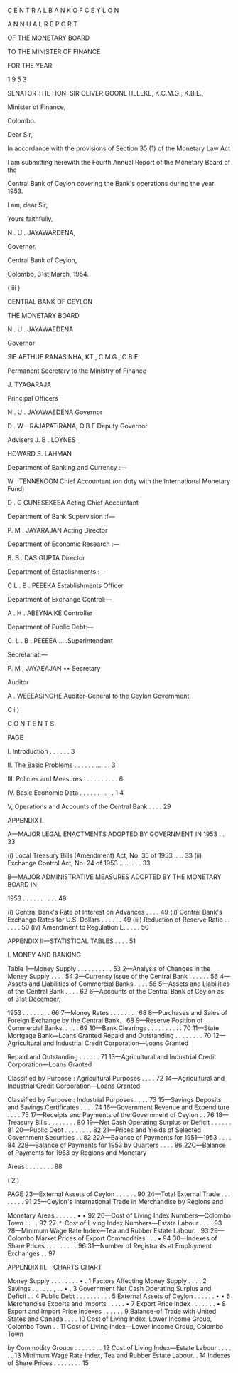 C E N T R A L B A N K O F C E Y L O N

A N N U A L R E P O R T

OF THE MONETARY BOARD

TO THE MINISTER OF FINANCE

FOR THE YEAR

1 9 5 3

SENATOR THE HON. SIR OLIVER GOONETILLEKE, K.C.M.G., K.B.E.,

Minister of Finance,

Colombo.

Dear Sir,

In accordance with the provisions of Section 35 (1) of the Monetary Law Act

I am submitting herewith the Fourth Annual Report of the Monetary Board of the

Central Bank of Ceylon covering the Bank's operations during the year 1953.

I am, dear Sir,

Yours faithfully,

N . U . JAYAWARDENA,

Governor.

Central Bank of Ceylon,

Colombo, 31st March, 1954.

( iii )

CENTRAL BANK OF CEYLON

THE MONETARY BOARD

N . U . JAYAWAEDENA

Governor

SlE AETHUE RANASINHA, KT., C.M.G., C.B.E.

Permanent Secretary to the Ministry of Finance

J. TYAGARAJA

Principal Officers

N . U . JAYAWAEDENA Governor

D . W - RAJAPATIRANA, O.B.E Deputy Governor

Advisers J. B . LOYNES

HOWARD S. LAHMAN

Department of Banking and Currency :—

W . TENNEKOON Chief Accountant (on duty with the International Monetary Fund)

D . C GUNESEKEEA Acting Chief Accountant

Department of Bank Supervision :f—

P. M . JAYARAJAN Acting Director

Department of Economic Research :—

B. B . DAS GUPTA Director

Department of Establishments :—

C L . B . PEEEKA Establishments Officer

Department of Exchange Control:—

A . H . ABEYNAIKE Controller

Department of Public Debt:—

C. L . B . PEEEEA .....Superintendent

Secretariat:—

P. M , JAYAEAJAN •• Secretary

Auditor

A . WEEEASINGHE Auditor-General to the Ceylon Government.

C i )

C O N T E N T S

PAGE

I. Introduction . . . . . . 3

II. The Basic Problems . . . . . . .... . . 3

III. Policies and Measures . . . . . . . . . . 6

IV. Basic Economic Data . . . . . . . . . . 1 4

V, Operations and Accounts of the Central Bank . . . . 29

APPENDIX I.

A—MAJOR LEGAL ENACTMENTS ADOPTED BY GOVERNMENT IN 1953 . . 33

(i) Local Treasury Bills (Amendment) Act, No. 35 of 1953 .. .. 33 (ii) Exchange Control Act, No. 24 of 1953 .. .. .. . . 33

B—MAJOR ADMINISTRATIVE MEASURES ADOPTED BY THE MONETARY BOARD IN

1953 . . . . . . . . . . 49

(i) Central Bank's Rate of Interest on Advances . . . . 49 (ii) Central Bank's Exchange Rates for U.S. Dollars . . . . . . 49 (iii) Reduction of Reserve Ratio . . . . . . 50 (iv) Amendment to Regulation E. . . . . 50

APPENDIX II—STATISTICAL TABLES . . . . 51

I. MONEY AND BANKING

Table 1—Money Supply . . . . . . . . . . 53 2—Analysis of Changes in the Money Supply . . . . 54 3—Currency Issue of the Central Bank . . . . . . 56 4—Assets and Liabilities of Commercial Banks . . . . 58 5—Assets and Liabilities of the Central Bank . . . . 62 6—Accounts of the Central Bank of Ceylon as of 31st December,

1953 . . . . . . . . 66 7—Money Rates . . . . . . . . 68 8—Purchases and Sales of Foreign Exchange by the Central Bank. . 68 9—Reserve Position of Commercial Banks. . , . . 69 10—Bank Clearings . . . . . . . . . . 70 11—State Mortgage Bank—Loans Granted Repaid and Out­standing . . . . . . . . 70 12—Agricultural and Industrial Credit Corporation—Loans Granted

Repaid and Outstanding . . . . . . 71 13—Agricultural and Industrial Credit Corporation—Loans Granted

Classified by Purpose : Agricultural Purposes . . . . 72 14—Agricultural and Industrial Credit Corporation—Loans Granted

Classified by Purpose : Industrial Purposes . . . . 73 15—Savings Deposits and Savings Certificates . . . . 74 16—Government Revenue and Expenditure . . . . 75 17—Receipts and Payments of the Government of Ceylon . . 76 18—Treasury Bills . . . . . . . . 80 19—Net Cash Operating Surplus or Deficit . . . . . . 81 20—Public Debt . . . . . . . . 82 21—Prices and Yields of Selected Government Securities . . 82 22A—Balance of Payments for 1951—1953 . . . . 84 22B—Balance of Payments for 1953 by Quarters . . . . 86 22C—Balance of Payments for 1953 by Regions and Monetary

Areas . . . . . . . . 88

( 2 )

PAGE 23—External Assets of Ceylon . . . . . . 90 24—Total External Trade . . . . . . . . 91 25—Ceylon's International Trade in Merchandise by Regions and

Monetary Areas . . . . . . • • 92 26—Cost of Living Index Numbers—Colombo Town . . . . 92 27-^-Cost of Living Index Numbers—Estate Labour . . . . 93 28—Minimum Wage Rate Index—Tea and Rubber Estate Labour. . 93 29—Colombo Market Prices of Export Commodities . . . • 94 30—Indexes of Share Prices . . . . . . . . . 96 31—Number of Registrants at Employment Exchanges . . 97

APPENDIX III.—CHARTS CHART

Money Supply . . . . . . . . • . 1 Factors Affecting Money Supply . . . . 2 Savings . . . . . . , . . • . 3 Government Net Cash Operating Surplus and Deficit . . 4 Public Debt . . . . . . . . . . 5 External Assets of Ceylon . . . . . . • • 6 Merchandise Exports and Imports . . . . . • 7 Export Price Index . . . . . . . • 8 Export and Import Price Indexes . . . . . . 9 Balance-of Trade with United States and Canada . . . . 10 Cost of Living Index, Lower Income Group, Colombo Town . . 11 Cost of Living Index—Lower Income Group, Colombo Town

by Commodity Groups . . . . . . . . 12 Cost of Living Index—Estate Labour . . . . . . 13 Minimum Wage Rate Index, Tea and Rubber Estate Labour. . 14 Indexes of Share Prices . . . . . . . . 15